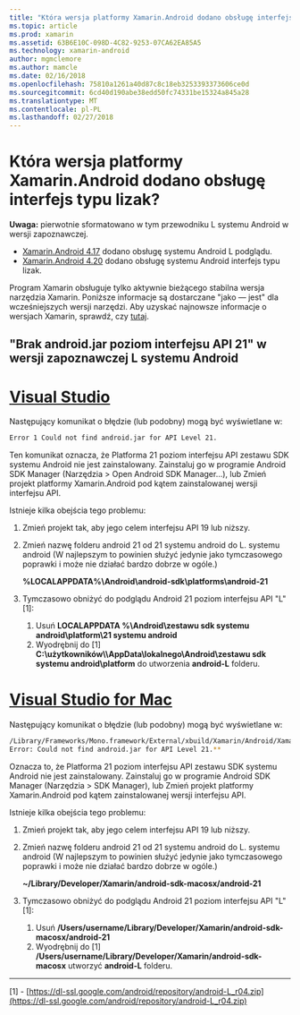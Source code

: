 ```yaml
---
title: "Która wersja platformy Xamarin.Android dodano obsługę interfejs typu lizak?"
ms.topic: article
ms.prod: xamarin
ms.assetid: 63B6E10C-098D-4C82-9253-07CA62EA85A5
ms.technology: xamarin-android
author: mgmclemore
ms.author: mamcle
ms.date: 02/16/2018
ms.openlocfilehash: 75810a1261a40d87c8c18eb3253393373606ce0d
ms.sourcegitcommit: 6cd40d190abe38edd50fc74331be15324a845a28
ms.translationtype: MT
ms.contentlocale: pl-PL
ms.lasthandoff: 02/27/2018
---
```

# <a name="what-version-of-xamarinandroid-added-lollipop-support"></a>Która wersja platformy Xamarin.Android dodano obsługę interfejs typu lizak?

**Uwaga:** pierwotnie sformatowano w tym przewodniku L systemu Android w wersji zapoznawczej.

-   [Xamarin.Android 4.17](https://developer.xamarin.com/releases/android/xamarin.android_4/xamarin.android_4.17/) dodano obsługę systemu Android L podglądu.
-   [Xamarin.Android 4.20](https://developer.xamarin.com/releases/android/xamarin.android_4/xamarin.android_4.20/) dodano obsługę systemu Android interfejs typu lizak.

Program Xamarin obsługuje tylko aktywnie bieżącego stabilna wersja narzędzia Xamarin. Poniższe informacje są dostarczane "jako — jest" dla wcześniejszych wersji narzędzi. Aby uzyskać najnowsze informacje o wersjach Xamarin, sprawdź, czy [tutaj](http://releases.xamarin.com/).

## <a name="missing-androidjar-for-api-level-21-in-android-l-preview"></a>"Brak android.jar poziom interfejsu API 21" w wersji zapoznawczej L systemu Android

# <a name="visual-studiotabvswin"></a>[Visual Studio](#tab/vswin)

Następujący komunikat o błędzie (lub podobny) mogą być wyświetlane w:

```cmd
Error 1 Could not find android.jar for API Level 21.
```

Ten komunikat oznacza, że Platforma 21 poziom interfejsu API zestawu SDK systemu Android nie jest zainstalowany. Zainstaluj go w programie Android SDK Manager (Narzędzia > Open Android SDK Manager...), lub Zmień projekt platformy Xamarin.Android pod kątem zainstalowanej wersji interfejsu API.

Istnieje kilka obejścia tego problemu:

1. Zmień projekt tak, aby jego celem interfejsu API 19 lub niższy.

2. Zmień nazwę folderu android 21 od 21 systemu android do L. systemu android (W najlepszym to powinien służyć jedynie jako tymczasowego poprawki i może nie działać bardzo dobrze w ogóle.)

   **%LOCALAPPDATA%\\Android\\android-sdk\\platforms\\android-21**

3. Tymczasowo obniżyć do podglądu Android 21 poziom interfejsu API "L" [1]:

    1.  Usuń **LOCALAPPDATA %\\Android\\zestawu sdk systemu android\\platform\\21 systemu android** 
    2.  Wyodrębnij do [1] **C:\\użytkowników\\<username>\\AppData\\lokalnego\\Android\\zestawu sdk systemu android\\platform** do utworzenia **android-L** folderu.

# <a name="visual-studio-for-mactabvsmac"></a>[Visual Studio for Mac](#tab/vsmac)

Następujący komunikat o błędzie (lub podobny) mogą być wyświetlane w:

```bash
/Library/Frameworks/Mono.framework/External/xbuild/Xamarin/Android/Xamarin.Android.Common.targets: 
Error: Could not find android.jar for API Level 21.**
```

Oznacza to, że Platforma 21 poziom interfejsu API zestawu SDK systemu Android nie jest zainstalowany. Zainstaluj go w programie Android SDK Manager (Narzędzia > SDK Manager), lub Zmień projekt platformy Xamarin.Android pod kątem zainstalowanej wersji interfejsu API.

Istnieje kilka obejścia tego problemu:

1. Zmień projekt tak, aby jego celem interfejsu API 19 lub niższy.

2. Zmień nazwę folderu android 21 od 21 systemu android do L. systemu android (W najlepszym to powinien służyć jedynie jako tymczasowego poprawki i może nie działać bardzo dobrze w ogóle.)

   **~/Library/Developer/Xamarin/android-sdk-macosx/android-21**

3. Tymczasowo obniżyć do podglądu Android 21 poziom interfejsu API "L" [1]:

    1.  Usuń **/Users/username/Library/Developer/Xamarin/android-sdk-macosx/android-21**
    2.  Wyodrębnij do [1] **/Users/username/Library/Developer/Xamarin/android-sdk-macosx** utworzyć **android-L** folderu.

-----


[1] - [https://dl-ssl.google.com/android/repository/android-L_r04.zip](https://dl-ssl.google.com/android/repository/android-L_r04.zip)
